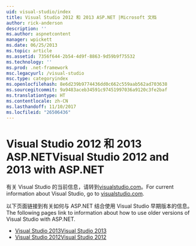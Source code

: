 ```yaml
---
uid: visual-studio/index
title: Visual Studio 2012 和 2013 ASP.NET |Microsoft 文档
author: rick-anderson
description: ''
ms.author: aspnetcontent
manager: wpickett
ms.date: 06/25/2013
ms.topic: article
ms.assetid: 7356f644-2b54-4d9f-8863-9d59b9f75532
ms.technology: ''
ms.prod: .net-framework
msc.legacyurl: /visual-studio
msc.type: categoryindex
ms.openlocfilehash: 8e6d239b9774436dd0c662c559aab562ad703638
ms.sourcegitcommit: 9a9483aceb34591c97451997036a9120c3fe2baf
ms.translationtype: HT
ms.contentlocale: zh-CN
ms.lasthandoff: 11/10/2017
ms.locfileid: "26506436"
---
```

# <a name="visual-studio-2012-and-2013-with-aspnet"></a><span data-ttu-id="a8b9b-102">Visual Studio 2012 和 2013 ASP.NET</span><span class="sxs-lookup"><span data-stu-id="a8b9b-102">Visual Studio 2012 and 2013 with ASP.NET</span></span>

<span data-ttu-id="a8b9b-103">有关 Visual Studio 的当前信息，请转到[visualstudio.com](https://www.visualstudio.com)。</span><span class="sxs-lookup"><span data-stu-id="a8b9b-103">For current information about Visual Studio, go to [visualstudio.com](https://www.visualstudio.com).</span></span>

<span data-ttu-id="a8b9b-104">以下页面链接到有关如何与 ASP.NET 结合使用 Visual Studio 早期版本的信息。</span><span class="sxs-lookup"><span data-stu-id="a8b9b-104">The following pages link to information about how to use older versions of Visual Studio with ASP.NET.</span></span>

- [<span data-ttu-id="a8b9b-105">Visual Studio 2013</span><span class="sxs-lookup"><span data-stu-id="a8b9b-105">Visual Studio 2013</span></span>](overview/2013/index.md)
- [<span data-ttu-id="a8b9b-106">Visual Studio 2012</span><span class="sxs-lookup"><span data-stu-id="a8b9b-106">Visual Studio 2012</span></span>](overview/2012/index.md)
